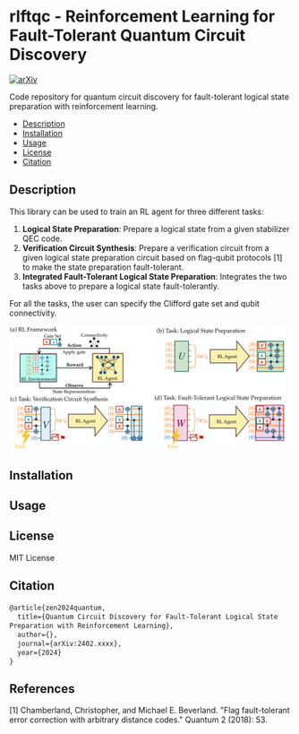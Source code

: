 # rlftqc - Reinforcement Learning for Fault-Tolerant Quantum Circuit Discovery

[![arXiv](https://img.shields.io/badge/arXiv-1234.56789-b31b1b.svg)](https://arxiv.org/abs/1234.56789)

Code repository for quantum circuit discovery for fault-tolerant logical state preparation with reinforcement learning. 

- [Description](#description)
- [Installation](#installation)
- [Usage](#usage)
- [License](#license)
- [Citation](#citation)
  
## Description

This library can be used to train an RL agent for three different tasks:
1. **Logical State Preparation**: Prepare a logical state from a given stabilizer QEC code.
2. **Verification Circuit Synthesis**: Prepare a verification circuit from a given logical state preparation circuit based on flag-qubit protocols [1] to make the state preparation fault-tolerant.
3. **Integrated Fault-Tolerant Logical State Preparation**: Integrates the two tasks above to prepare a logical state fault-tolerantly.

For all the tasks, the user can specify the Clifford gate set and qubit connectivity.

<img src="images/overview.png" alt="overview" width="800"/>


## Installation

## Usage


## License

MIT License

## Citation
```
@article{zen2024quantum,
  title={Quantum Circuit Discovery for Fault-Tolerant Logical State Preparation with Reinforcement Learning},
  author={},
  journal={arXiv:2402.xxxx},
  year={2024}
}
```


## References
[1] Chamberland, Christopher, and Michael E. Beverland. "Flag fault-tolerant error correction with arbitrary distance codes." Quantum 2 (2018): 53.

